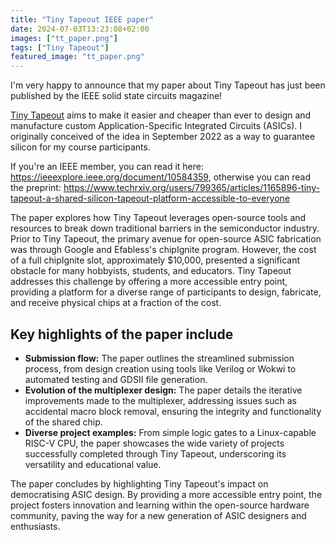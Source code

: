 ```yaml
---
title: "Tiny Tapeout IEEE paper"
date: 2024-07-03T13:23:08+02:00
images: ["tt_paper.png"]
tags: ["Tiny Tapeout"]
featured_image: "tt_paper.png"
---
```


I'm very happy to announce that my paper about Tiny Tapeout has just been published by the IEEE solid state circuits magazine!

[Tiny Tapeout](https://tinytapeout.com) aims to make it easier and cheaper than ever to design and manufacture custom Application-Specific Integrated Circuits (ASICs). I originally conceived of the idea in September 2022 as a way to guarantee silicon for my course participants.

If you're an IEEE member, you can read it here: https://ieeexplore.ieee.org/document/10584359, otherwise you can read the preprint: https://www.techrxiv.org/users/799365/articles/1165896-tiny-tapeout-a-shared-silicon-tapeout-platform-accessible-to-everyone

The paper explores how Tiny Tapeout leverages open-source tools and resources to break down traditional barriers in the semiconductor industry.  Prior to Tiny Tapeout, the primary avenue for open-source ASIC fabrication was through Google and Efabless's chipIgnite program. However, the cost of a full chipIgnite slot, approximately \$10,000, presented a significant obstacle for many hobbyists, students, and educators. Tiny Tapeout addresses this challenge by offering a more accessible entry point, providing a platform for a diverse range of participants to design, fabricate, and receive physical chips at a fraction of the cost. 

## Key highlights of the paper include

*   **Submission flow:** The paper outlines the streamlined submission process, from design creation using tools like Verilog or Wokwi to automated testing and GDSII file generation.
*   **Evolution of the multiplexer design:** The paper details the iterative improvements made to the multiplexer, addressing issues such as accidental macro block removal, ensuring the integrity and functionality of the shared chip.
*   **Diverse project examples:** From simple logic gates to a Linux-capable RISC-V CPU, the paper showcases the wide variety of projects successfully completed through Tiny Tapeout, underscoring its versatility and educational value. 

The paper concludes by highlighting Tiny Tapeout's impact on democratising ASIC design. By providing a more accessible entry point, the project fosters innovation and learning within the open-source hardware community, paving the way for a new generation of ASIC designers and enthusiasts.

